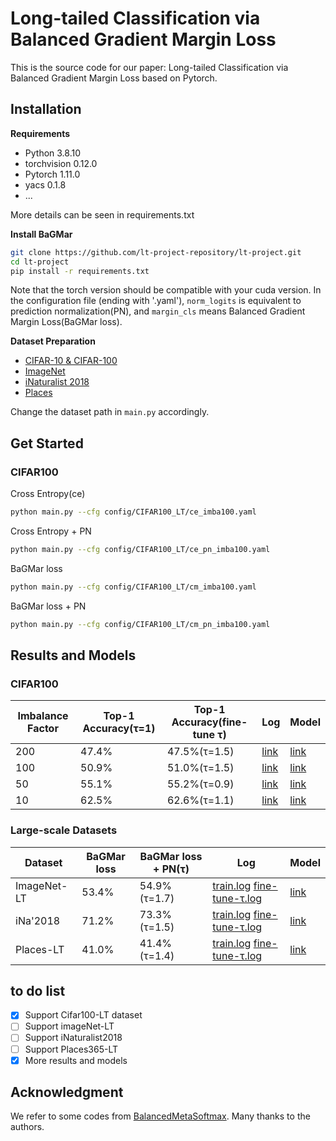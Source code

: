 # Long-tailed Classification via Balanced Gradient Margin Loss
This is the source code for our paper: Long-tailed Classification via Balanced Gradient Margin Loss based on Pytorch.

## Installation
**Requirements**
* Python 3.8.10
* torchvision 0.12.0
* Pytorch 1.11.0
* yacs 0.1.8
* ...

More details can be seen in requirements.txt

**Install BaGMar**
```bash
git clone https://github.com/lt-project-repository/lt-project.git
cd lt-project
pip install -r requirements.txt
```
Note that the torch version should be compatible with your cuda version.  In the configuration file (ending with '.yaml'), `norm_logits` is equivalent to prediction normalization(PN), and `margin_cls` means Balanced Gradient Margin Loss(BaGMar loss).

**Dataset Preparation**
* [CIFAR-10 & CIFAR-100](https://www.cs.toronto.edu/~kriz/cifar.html)
* [ImageNet](http://image-net.org/index)
* [iNaturalist 2018](https://github.com/visipedia/inat_comp/tree/master/2018)
* [Places](http://places2.csail.mit.edu/download.html)

Change the dataset path in `main.py` accordingly.

## Get Started

### CIFAR100
Cross Entropy(ce)
```bash
python main.py --cfg config/CIFAR100_LT/ce_imba100.yaml
```
Cross Entropy + PN
```bash
python main.py --cfg config/CIFAR100_LT/ce_pn_imba100.yaml
```
BaGMar loss
```bash
python main.py --cfg config/CIFAR100_LT/cm_imba100.yaml
```
BaGMar loss + PN
```bash
python main.py --cfg config/CIFAR100_LT/cm_pn_imba100.yaml
```


## Results and Models
### CIFAR100

| Imbalance Factor   | Top-1 Accuracy(τ=1)       | Top-1 Accuracy(fine-tune τ) | Log           | Model |
| ----------- | ---------- | -------------- | ------------- | ----- |
| 200 | 47.4%   | 47.5%(τ=1.5)        | [link](https://drive.google.com/file/d/1qi7HEkCk1SEpgjWX2qfDJkR6x8vmGblJ/view?usp=sharing)        | [link](https://drive.google.com/file/d/1jEpJR8H8EF2idOiXkc4nh5XU6lKZjiXX/view?usp=sharing)  |
| 100 | 50.9%   |51.0%(τ=1.5)        | [link](https://drive.google.com/file/d/1LMZxARsjDVs5Leq0uCKOAJCFgjlao-8H/view?usp=sharing)       | [link](https://drive.google.com/file/d/1Wmt1PP5WMroqb9ASiljpOX8BNRS-K9Au/view?usp=sharing) |
| 50  | 55.1%  |  55.2%(τ=0.9)        | [link](https://drive.google.com/file/d/1dGV5MEue6tp85RU2zUSt08WLqe06x9R-/view?usp=sharing)        | [link](https://drive.google.com/file/d/1dGV5MEue6tp85RU2zUSt08WLqe06x9R-/view?usp=sharing)  |
| 10  | 62.5% | 62.6%(τ=1.1)        | [link](https://drive.google.com/file/d/11FNa46iEfOI7d62W7xjWQwbcUqzFaRVv/view?usp=sharing)        | [link](https://drive.google.com/file/d/1RIfiPjvx4V_QeiBDrJTW0ZAO8KjN3Z3m/view?usp=sharing)  |

### Large-scale Datasets
|  Dataset  | BaGMar loss | BaGMar loss + PN(τ) | Log | Model |
| ----------- | ---------- | -------------- | ------------- | ----- |
| ImageNet-LT | 53.4%   | 54.9%(τ=1.7)        | [train.log](https://drive.google.com/file/d/1LK66jDyKofhg1nYw4efjJbLjTc1UJ-sj/view?usp=sharing) [fine-tune-τ.log](https://drive.google.com/file/d/1uW_qsgPsU8XQpRE1p7pNXMbjQJ_eSGRC/view?usp=sharing)       | [link](https://drive.google.com/file/d/11aZuiXN0ULDn_wImEctHVcwEOSZaK10e/view?usp=sharing)  |
| iNa'2018 | 71.2%   |73.3%(τ=1.5) | [train.log](https://drive.google.com/file/d/1oqY0xa-Bxc8avT0k_TnsZEMZ5ogBBlXm/view?usp=sharing) [fine-tune-τ.log](https://drive.google.com/file/d/16-7fq73yjLOwOqKS_-c4Xci13OcLAFMK/view?usp=sharing)       | [link](https://drive.google.com/file/d/137xd182BR4qh0M5ib24UssUNUS-Tat7t/view?usp=sharing)  |
| Places-LT	  | 41.0%  |  41.4%(τ=1.4)| [train.log](https://drive.google.com/file/d/19apnKe8La2a0QECvpT7veCg92ydCoR3P/view?usp=sharing) [fine-tune-τ.log](https://drive.google.com/file/d/17tGlqvFLgBa_qs4UCeZxwgbU9VQApWEZ/view?usp=sharing)       | [link](https://drive.google.com/file/d/1tcesX6pECynXDbDPaL-G0Z0qPxosL_D0/view?usp=sharing)  |

## to do list
- [x] Support Cifar100-LT dataset
- [ ] Support imageNet-LT
- [ ] Support iNaturalist2018
- [ ] Support Places365-LT
- [x] More results and models

## Acknowledgment
We refer to some codes from [BalancedMetaSoftmax](https://github.com/jiawei-ren/BalancedMetaSoftmax-Classification). Many thanks to the authors.
